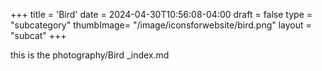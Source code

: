 +++
title = 'Bird'
date = 2024-04-30T10:56:08-04:00
draft = false
type = "subcategory"
thumbImage= "/image/iconsforwebsite/bird.png" 
layout = "subcat"
+++

this is the photography/Bird _index.md